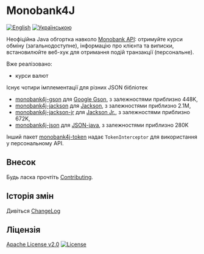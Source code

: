 # Monobank4J

[![English](https://img.shields.io/badge/%F0%9F%93%84-English-blue)](readme.md)
[![Українською](https://img.shields.io/badge/%F0%9F%93%84-%D0%A3%D0%BA%D1%80%D0%B0%D1%97%D0%BD%D1%81%D1%8C%D0%BA%D0%BE%D1%8E-blue)](readme.uk.md)

Неофіційна Java обгортка навколо [Monobank API][monobank-api]: отримуйте курси
обміну (загальнодоступне), інформацію про клієнта та виписки,
встановилюйте веб-хук для отримання подій транзакції (персональне).

Вже реалізовано:

-   курси валют

Існує чотири імплементації для різних JSON бібліотек

-   [monobank4j-gson](monobank4j-gson) для [Google Gson][gson], з залежностями приблизно 448K,
-   [monobank4j-jackson](monobank4j-jackson) для [Jackson][jackson], з залежностями приблизно 2.1M,
-   [monobank4j-jackson-jr](monobank4j-jackson-jr) для [Jackson Jr.][jackson-jr], з залежностями приблизно 672K,
-   [monobank4j-json](monobank4j-json) для [JSON-java][json], з залежностями приблизно 280K

Інший пакет [monobank4j-token](monobank4j-token) надає `TokenInterceptor` для використання у персональному API.

## Внесок

Будь ласка прочтіть [Contributing](contributing.md).

## Історія змін

Дивіться [ChangeLog](changelog.md)

## Ліцензія

[Apache License v2.0](LICENSE)
[![License](https://img.shields.io/badge/license-Apache%202.0-blue.svg?style=flat)](http://www.apache.org/licenses/LICENSE-2.0.html)

[monobank-api]: https://api.monobank.ua/docs/ "Monobank API для отримання інформації про виписки та стан особистого рахунку"
[gson]: https://github.com/google/gson "A Java serialization/deserialization library to convert Java Objects into JSON and back"
[jackson]: https://github.com/FasterXML/jackson "JSON for Java"
[jackson-jr]: https://github.com/FasterXML/jackson-jr "A compact alternative to full Jackson Databind component"
[json]: https://github.com/stleary/JSON-java "A reference implementation of a JSON package in Java"
